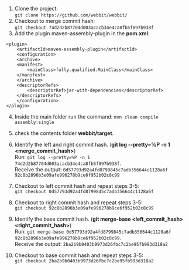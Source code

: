 1. Clone the project:  
   `git clone https://github.com/webbit/webbit/`
2. Checkout to merge commit hash:  
   `git checkout 74d2d2b87704d003acacb34e4ca8fb5f897b938f`
3. Add the plugin maven-assembly-plugin in the **pom.xml**:

```maven
<plugin>
    <artifactId>maven-assembly-plugin</artifactId> 
    <configuration> 
    <archive> 
    <manifest> 
        <mainClass>fully.qualified.MainClass</mainClass> 
    </manifest> 
    </archive> 
    <descriptorRefs> 
        <descriptorRef>jar-with-dependencies</descriptorRef> 
    </descriptorRefs> 
    </configuration> 
</plugin>
```

4. Inside the main folder run the command:
   `mvn clean compile assembly:single`

5. check the contents folder **webbit/target**.
6. Identify the left and right commit hash. (**git log --pretty=%P -n 1 <merge_commit_hash>**)  
   Run: `git log --pretty=%P -n 1 74d2d2b87704d003acacb34e4ca8fb5f897b938f`.  
   Receive the output: `0d57793d92a4fd8799845c7adb356644c1128a6f 92c8b2896b3e09afe996278b9ce6f952b02c8c99`
7. Checkout to left commit hash and repeat steps 3-5:  
   `git checkout 0d57793d92a4fd8799845c7adb356644c1128a6f`
8. Checkout to right commit hash and repeat steps 3-5:  
   `git checkout 92c8b2896b3e09afe996278b9ce6f952b02c8c99`
9. Identify the base commit hash. (**git merge-base <left_commit_hash> <right_commit_hash>**)  
   Run: `git merge-base 0d57793d92a4fd8799845c7adb356644c1128a6f 92c8b2896b3e09afe996278b9ce6f952b02c8c99`.  
   Receive the output: `2ba2b9b0403b9973d26fbc7c2be95fb993d318a2`
10. Checkout to base commit hash and repeat steps 3-5:  
    `git checkout 2ba2b9b0403b9973d26fbc7c2be95fb993d318a2`
